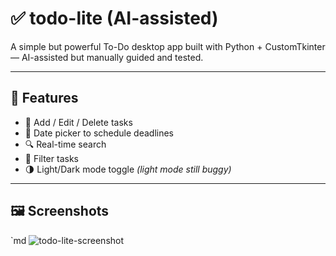 # ✅ todo-lite (AI-assisted)

A simple but powerful To-Do desktop app built with Python + CustomTkinter — AI-assisted but manually guided and tested.

---

## 🧠 Features
- 📝 Add / Edit / Delete tasks
- 📅 Date picker to schedule deadlines
- 🔍 Real-time search
- 🧵 Filter tasks
- 🌗 Light/Dark mode toggle *(light mode still buggy)*

---

## 🖼️ Screenshots

`md
![todo-lite-screenshot](https://github.com/user-attachments/assets/a95f039f-9ac2-45ab-b9fa-492c7fd2bb5e)
